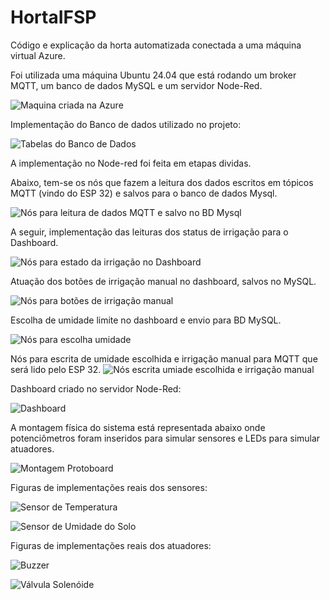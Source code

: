 # HortaIFSP
Código e explicação da horta automatizada conectada a uma máquina virtual Azure.

Foi utilizada uma máquina Ubuntu 24.04 que está rodando um broker MQTT, um banco de dados MySQL e um servidor Node-Red.

![Maquina criada na Azure](maquinaazure.jpg)


Implementação do Banco de dados utilizado no projeto:

![Tabelas do Banco de Dados](banco_de_Dados.jpg)



A implementação no Node-red foi feita em etapas dividas.

Abaixo, tem-se os nós que fazem a leitura dos dados escritos em tópicos MQTT (vindo do ESP 32) e salvos para o banco de dados Mysql.

![Nós para leitura de dados MQTT e salvo no BD Mysql](mqttmysql.jpg)


A seguir, implementação das leituras dos status de irrigação para o Dashboard.

![Nós para estado da irrigação no Dashboard](statusdashboard.jpg)


Atuação dos botões de irrigação manual no dashboard, salvos no MySQL. 

![Nós para botões de irrigação manual](remotodashboardbotao.jpg)


Escolha de umidade limite no dashboard e envio para BD MySQL.

![Nós para escolha umidade](escolhaumidadedashboard.jpg)


Nós para escrita de umidade escolhida e irrigação manual para MQTT que será lido pelo ESP 32.
![Nós escrita umiade escolhida e irrigação manual](mysqlmqtt.jpg)


Dashboard criado no servidor Node-Red:

![Dashboard](dashboard.jpg)



A montagem física do sistema está representada abaixo onde potenciômetros foram inseridos para simular sensores e LEDs para simular atuadores.

![Montagem Protoboard](esquema-proto.png)


Figuras de implementações reais dos sensores: 

![Sensor de Temperatura](sensor-temperatura.jpg)

![Sensor de Umidade do Solo](sensorsolo.jpg)


Figuras de implementações reais dos atuadores: 

![Buzzer](buzzer.jpg)

![Válvula Solenóide](valvula.jpg)



